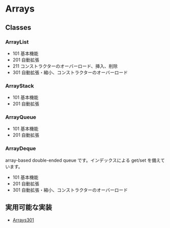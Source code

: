 # Arrays

## Classes

### ArrayList
- 101 基本機能
- 201 自動拡張
- 211 コンストラクターのオーバーロード、挿入、削除
- 301 自動拡張・縮小、コンストラクターのオーバーロード

### ArrayStack
- 101 基本機能
- 201 自動拡張

### ArrayQueue
- 101 基本機能
- 201 自動拡張

### ArrayDeque
array-based double-ended queue です。インデックスによる get/set を備えています。
- 101 基本機能
- 201 自動拡張
- 301 自動拡張・縮小、コンストラクターのオーバーロード

## 実用可能な実装
- [Arrays301](../Arrays301)

